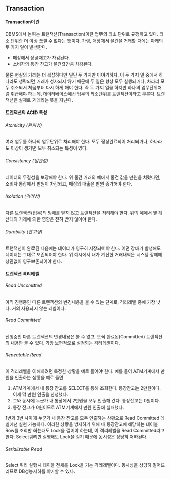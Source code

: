 ## Transaction

#### Transaction이란
DBMS에서 논하는 트랜잭션(Transaction)이란 업무의 최소 단위로 규정하고 있다. 최소 단위란 더 이상 쪼갤 수 없다는 뜻이다. 가령, 매장에서 물건을 거래할 때에는 아래의 두 가지 일이 발생한다.
- 매장에서 상품재고가 차감된다.
- 소비자의 통잔 잔고가 물건값만큼 차감된다.     

물론 현실의 거래는 더 복잡하다만 일단 두 가지만 이야기하자. 이 두 가지 일 중에서 하나라도 생략되면 거래가 성사되지 않기 때문에 두 일은 항상 모두 실행되거나, 차라리 모두 취소되서 처음부터 다시 하게 해야 한다. 즉 두 가지 일을 하지만 하나의 업무단위처럼 취급해야 하는데, 데이터베이스에선 업무의 최소단위를 트랜잭션이라고 부른다. 트랜잭션은 실제로 거래라는 뜻을 지닌다.

#### 트랜잭션의 ACID 특성
###### Atomicity (원자성)
여러 업무를 하나의 업무단위로 처리해야 한다. 모두 정상완료되어 처리되거나, 하나라도 이상이 생기면 모두 취소되는 특성이 있다.

###### Consistency (일관성)
데이터의 무결성을 보장해야 한다. 위 물건 거래의 예에서 물건 값을 만원을 치렀다면, 소비자 통장에서 만원이 차감되고, 매장의 매출은 만원 증가해야 한다.

###### Isolation (격리성)
다른 트랜잭션(업무)의 방해를 받지 않고 트랜잭션을 처리해야 한다. 위의 예에서 옆 계산대의 거래에 의한 영향은 전혀 받지 않아야 한다.

###### Durability (견고성)
트랜잭션이 완료된 다음에는 데이터가 영구히 저장되어야 한다. 어떤 장애가 발생해도 데이터는 그대로 보존되어야 한다. 위 예시에서 내가 계산한 거래내역은 시스템 장애에 상관없이 영구보존되어야 한다.

#### 트랜잭션 격리레벨
###### Read Uncomitted
아직 진행중인 다른 트랜잭션의 변경내용을 볼 수 있는 단계로, 격리레벨 중에 가장 낮다. 거의 사용되지 않는 레벨이다.

###### Read Committed
진행중인 다른 트랜잭션의 변경내용은 볼 수 없고, 오직 완료된(Committed) 트랜잭션의 내용만 볼 수 있다. 가장 보편적으로 설정되는 격리레벨이다.

###### Repeatable Read
이 격리레벨을 이해하려면 특정한 상황을 예로 들어야 한다. 예를 들어 ATM기계에서 만원을 인출하는 상황을 예로 들면
1. ATM기계에서 내 통장 잔고를 SELECT를 통해 조회한다. 통장잔고는 2만원이다. 이제 막 만원 인출을 신청했다.
2. 그와 동시에 누군가 내 통장에서 2만원을 모두 인출해 갔다. 통장잔고는 0원이다.
3. 통장 잔고가 0원이므로 ATM기계에서 만원 인출에 실패했다.

1번과 3번 사이에 누군가 내 통장 잔고를 모두 인출하는 상황으로 Read Committed 레벨에선 실현 가능하다. 이러한 상황을 방지하기 위해 내 통장잔고에 해당하는 테이블 Row를 조회만 하는대도 Lock을 걸어야 하는데, 이 격리레벨을 Read Committed라고 한다. Select쿼리만 실행해도 Lock을 걸기 때문에 동시성은 상당히 저하된다.

###### Serializable Read
Select 쿼리 실행시 테이블 전체를 Lock을 거는 격리레벨이다. 동시성을 상당히 떨어뜨리므로 DB성능저하를 야기할 수 있다.

